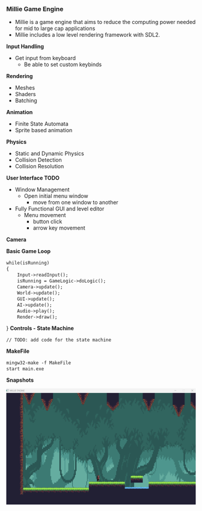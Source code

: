 ### Millie Game Engine
- Millie is a game engine that aims to reduce the computing power needed for mid to large cap applications
- Millie includes a low level rendering framework with SDL2. 


**Input Handling**
- Get input from keyboard 
  - Be able to set custom keybinds


 **Rendering**
- Meshes 
- Shaders
- Batching


**Animation**
- Finite State Automata 
- Sprite based animation

**Physics**
- Static and Dynamic Physics 
- Collision Detection
- Collision Resolution

**User Interface TODO**
- Window Management
  - Open initial menu window
    - move from one window to another
- Fully Functional GUI and level editor
  - Menu movement
    - button click
    - arrow key movement
      

**Camera**



**Basic Game Loop**
        
    while(isRunning)
    {
        Input->readInput();
        isRunning = GameLogic->doLogic();
        Camera->update();
        World->update();
        GUI->update();
        AI->update();
        Audio->play();
        Render->draw();
}
**Controls - State Machine**

    // TODO: add code for the state machine


**MakeFile** 

    mingw32-make -f MakeFile
    start main.exe


**Snapshots**

![Alt text](MillieEngineSnapShot.png?raw=true "Optional Title")